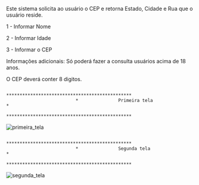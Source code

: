 Este sistema solicita ao usuário o CEP e retorna Estado, Cidade e Rua que o usuário reside.

1 - Informar Nome

2 - Informar Idade

3 - Informar o CEP


Informações adicionais: 
Só poderá fazer a consulta usuários acima de 18 anos.

O CEP deverá conter 8 digitos.

                              ***********************************************
                              *               Primeira tela                 *
                              ***********************************************
        
![primeira_tela](https://user-images.githubusercontent.com/88899145/143720024-04ace9c0-3305-47ca-963c-349eb978435a.png)


                              ***********************************************
                              *               Segunda tela                 *
                              ***********************************************
        
![segunda_tela](https://user-images.githubusercontent.com/88899145/143720041-54b547c4-b8e8-413b-9379-46e994b2d1f8.png)
